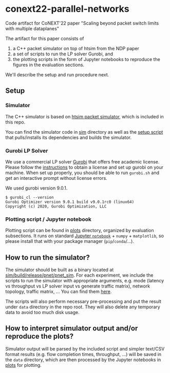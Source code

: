 # conext22-parallel-networks
Code artifact for CoNEXT'22 paper "Scaling beyond packet switch limits with multiple dataplanes"

The artifact for this paper consists of
1. a C++ packet simulator on top of htsim from the NDP paper
2. a set of scripts to run the LP solver Gurobi, and
3. the plotting scripts in the form of Jupyter notebooks to reproduce the figures in the evaluation sections.

We'll describe the setup and run procedure next.

## Setup

### Simulator

The C++ simulator is based on [htsim packet simulator](https://github.com/kellianhunt/htsim/tree/master/sim), which is included in this repo.

You can find the simulator code in [sim](./sim) directory as well as the [setup script](./sim/scripts/setup.sh) that pulls/installs its dependencies and builds the simulator.

### Gurobi LP Solver

We use a commercial LP solver [Gurobi](https://www.gurobi.com/) that offers free academic license.
Please follow the [instructions](https://www.gurobi.com/academia/academic-program-and-licenses/) to obtain a license and set up gurobi on your machine.
When set up properly, you should be able to run `gurobi.sh` and get an interactive prompt without license errors.

We used gurobi version 9.0.1.
```
$ gurobi_cl --version
Gurobi Optimizer version 9.0.1 build v9.0.1rc0 (linux64)
Copyright (c) 2020, Gurobi Optimization, LLC
```

### Plotting script / Jupyter notebook

Plotting script can be found in [plots](./plots) directory, organized by evaluation subsections.
It runs on standard [Jupyter `notebook`](https://jupyter.org/install) + `numpy` + `matplotlib`, so please install that with your package manager (`pip`/`conda`/...).

## How to run the simulator?

The simulator should be built as a binary located at [sim/build/release/pnet/pnet_sim](./sim/build/release/pnet/pnet_sim).
For each experiment, we include the scripts to run the simulator with appropriate arguments, e.g. mode (latency vs throughput vs LP solver input vs generate traffic matrix), network topology, traffic matrix, ... You can find them [here](./reproduce).

The scripts will also perform necessary pre-processing and put the result under `data` directory in the repo root. They will also delete any temporary data to avoid too much disk usage.

## How to interpret simulator output and/or reproduce the plots?

Simulator output will be parsed by the included script and simpler text/CSV format results (e.g. flow completion times, throughput, ...) will be saved in the `data` directory, which are then processed by the Jupyter notebooks in [plots](./plots) for plotting.
